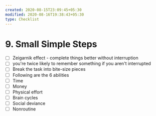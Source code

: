 ```yaml
---
created: 2020-08-15T23:09:45+05:30
modified: 2020-08-16T19:38:43+05:30
type: Checklist
---
```


# 9.  Small Simple Steps

- [ ] Zeigarnik effect - complete things better without interruption
- [ ] you're twice likely to remember something if you aren't interrupted
- [ ] Break the task into bite-size pieces
- [ ] Following are the 6 abilities
- [ ] Time
- [ ] Money
- [ ] Physical effort
- [ ] Brain cycles
- [ ] Social deviance
- [ ] Nonroutine